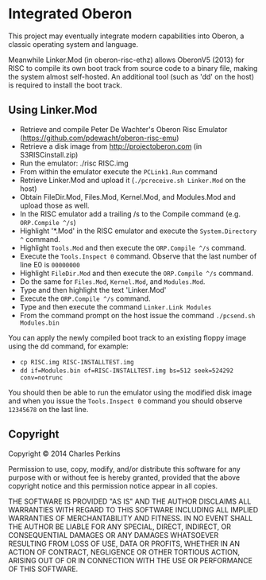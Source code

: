 Integrated Oberon
=================

This project may eventually integrate modern capabilities into Oberon, a classic
operating system and language.

Meanwhile Linker.Mod (in oberon-risc-ethz) allows OberonV5 (2013) for RISC
to compile its own boot track from source code to a binary file, making the
system almost self-hosted. An additional tool (such as 'dd' on the host) is 
required to install the boot
track.

Using Linker.Mod
----------------

* Retrieve and compile Peter De Wachter's Oberon Risc Emulator
  (https://github.com/pdewacht/oberon-risc-emu)
* Retrieve a disk image from http://projectoberon.com (in S3RISCinstall.zip)
* Run the emulator: ./risc RISC.img
* From within the emulator execute the `PCLink1.Run` command
* Retrieve Linker.Mod and upload it (`./pcreceive.sh Linker.Mod` on the host)
* Obtain FileDir.Mod, Files.Mod, Kernel.Mod, and Modules.Mod and upload those as well.
* In the RISC emulator add a trailing /s to the Compile command 
  (e.g. `ORP.Compile ^/s`)
* Highlight '*.Mod' in the RISC emulator and execute the `System.Directory ^` command.
* Highlight `Tools.Mod` and then execute the `ORP.Compile ^/s` command.
* Execute the `Tools.Inspect 0` command. Observe that the last number of line E0 is `00000000`
* Highlight `FileDir.Mod` and then execute the `ORP.Compile ^/s` command.
* Do the same for `Files.Mod`, `Kernel.Mod`, and `Modules.Mod`.
* Type and then highlight the text 'Linker.Mod'
* Execute the `ORP.Compile ^/s` command.
* Type and then execute the command `Linker.Link Modules`
* From the command prompt on the host issue the command 
  `./pcsend.sh Modules.bin`

You can apply the newly compiled boot track to an existing floppy image
using the dd command, for example:

* `cp RISC.img RISC-INSTALLTEST.img`
* `dd if=Modules.bin of=RISC-INSTALLTEST.img bs=512 seek=524292 conv=notrunc`

You should then be able to run the emulator using the modified disk image and when you issue
the `Tools.Inspect 0` command you should observe `12345678` on the last line.

Copyright
---------

Copyright © 2014 Charles Perkins

Permission to use, copy, modify, and/or distribute this software for
any purpose with or without fee is hereby granted, provided that the
above copyright notice and this permission notice appear in all
copies.

THE SOFTWARE IS PROVIDED "AS IS" AND THE AUTHOR DISCLAIMS ALL
WARRANTIES WITH REGARD TO THIS SOFTWARE INCLUDING ALL IMPLIED
WARRANTIES OF MERCHANTABILITY AND FITNESS. IN NO EVENT SHALL THE
AUTHOR BE LIABLE FOR ANY SPECIAL, DIRECT, INDIRECT, OR CONSEQUENTIAL
DAMAGES OR ANY DAMAGES WHATSOEVER RESULTING FROM LOSS OF USE, DATA OR
PROFITS, WHETHER IN AN ACTION OF CONTRACT, NEGLIGENCE OR OTHER
TORTIOUS ACTION, ARISING OUT OF OR IN CONNECTION WITH THE USE OR
PERFORMANCE OF THIS SOFTWARE.
